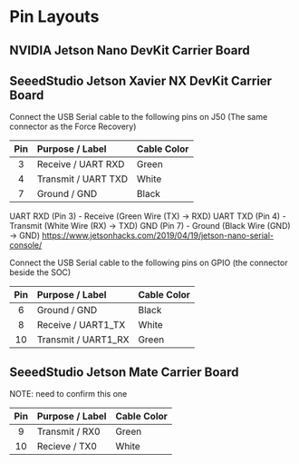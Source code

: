 # Pin Layouts

## NVIDIA Jetson Nano DevKit Carrier Board

## SeeedStudio Jetson Xavier NX DevKit Carrier Board

Connect the USB Serial cable to the following pins on J50 (The same connector as the Force Recovery)

| Pin | Purpose / Label | Cable Color
|:--:|:-----|:-----|
| 3 | Receive / UART RXD  | Green |
| 4 | Transmit / UART TXD | White |
| 7 | Ground / GND        | Black |

UART RXD (Pin 3) - Receive (Green Wire (TX) -> RXD)
UART TXD (Pin 4) - Transmit (White Wire (RX) -> TXD)
GND (Pin 7) - Ground (Black Wire (GND) -> GND)
https://www.jetsonhacks.com/2019/04/19/jetson-nano-serial-console/

Connect the USB Serial cable to the following pins on GPIO (the connector beside the SOC)

| Pin | Purpose / Label | Cable Color
|:--:|:-----|:-----|
| 6 | Ground / GND         | Black |
| 8 | Receive / UART1_TX   | White |
| 10 | Transmit / UART1_RX | Green |

## SeeedStudio Jetson Mate Carrier Board
NOTE:  need to confirm this one

| Pin | Purpose / Label | Cable Color
|:--:|:-----|:-----|
| 9  | Transmit / RX0 | Green |
| 10 | Recieve / TX0  | White |

